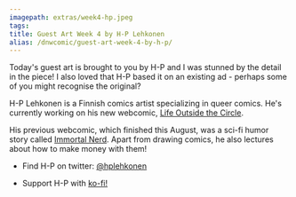 ```yaml
---
imagepath: extras/week4-hp.jpeg
tags:
title: Guest Art Week 4 by H-P Lehkonen
alias: /dnwcomic/guest-art-week-4-by-h-p/
---
```


Today's guest art is brought to you by H-P and I was stunned by the detail in the piece! I also loved that H-P based it on an existing ad - perhaps some of you might recognise the original?

H-P Lehkonen is a Finnish comics artist specializing in queer comics. He's currently working on his new webcomic, [Life Outside the Circle](http://www.webtoons.com/en/romance/life-outside-the-circle/list?title_no=1260).

His previous webcomic, which finished this August, was a sci-fi humor story called [Immortal Nerd](http://www.webtoons.com/en/comedy/immortal-nerd/list?title_no=579). Apart from drawing comics, he also lectures about how to make money with them!

-  Find H-P on twitter: [@hplehkonen](https://twitter.com/HPLehkonen)

-  Support H-P with [ko-fi!](https://ko-fi.com/hplehkonen)
